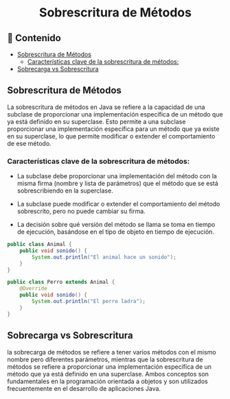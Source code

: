 <h1 align="center">Sobrescritura de Métodos</h1>

<h2>📑 Contenido</h2>

- [Sobrescritura de Métodos](#sobrescritura-de-métodos)
  - [Características clave de la sobrescritura de métodos:](#características-clave-de-la-sobrescritura-de-métodos)
- [Sobrecarga vs Sobrescritura](#sobrecarga-vs-sobrescritura)

## Sobrescritura de Métodos

La sobrescritura de métodos en Java se refiere a la capacidad de una subclase de proporcionar una implementación específica de un método que ya está definido en su superclase. Esto permite a una subclase proporcionar una implementación específica para un método que ya existe en su superclase, lo que permite modificar o extender el comportamiento de ese método.

### Características clave de la sobrescritura de métodos:

- La subclase debe proporcionar una implementación del método con la misma firma (nombre y lista de parámetros) que el método que se está sobrescribiendo en la superclase.

- La subclase puede modificar o extender el comportamiento del método sobrescrito, pero no puede cambiar su firma.

- La decisión sobre qué versión del método se llama se toma en tiempo de ejecución, basándose en el tipo de objeto en tiempo de ejecución.

```java
public class Animal {
    public void sonido() {
        System.out.println("El animal hace un sonido");
    }
}

public class Perro extends Animal {
    @Override
    public void sonido() {
        System.out.println("El perro ladra");
    }
}
```

## Sobrecarga vs Sobrescritura

la sobrecarga de métodos se refiere a tener varios métodos con el mismo nombre pero diferentes parámetros, mientras que la sobrescritura de métodos se refiere a proporcionar una implementación específica de un método que ya está definido en una superclase. Ambos conceptos son fundamentales en la programación orientada a objetos y son utilizados frecuentemente en el desarrollo de aplicaciones Java.
